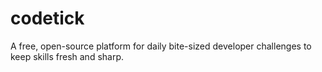 # codetick
A free, open-source platform for daily bite-sized developer challenges to keep skills fresh and sharp.
